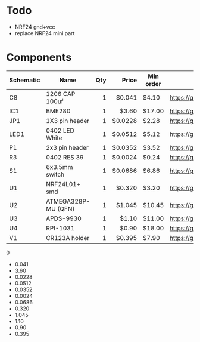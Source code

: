 # Todo

- NRF24 gnd+vcc
- replace NRF24 mini part

# Components

| Schematic | Name                | Qty  |   Price | Min order | URL                   |
| --------- | ------------------- | ----:| -------:| --------- | --------------------- |
| C8        | 1206 CAP 100uf      |    1 |  $0.041 |     $4.10 | https://goo.gl/bVkBAX |
| IC1       | BME280              |    1 |   $3.60 |    $17.00 | https://goo.gl/V5KRjY |
| JP1       | 1X3 pin header      |    1 | $0.0228 |     $2.28 | https://goo.gl/KC9M8a |
| LED1      | 0402 LED White      |    1 | $0.0512 |     $5.12 | https://goo.gl/aWK7NA |
| P1        | 2x3 pin header      |    1 | $0.0352 |     $3.52 | https://goo.gl/UTnZWO |
| R3        | 0402 RES 39         |    1 | $0.0024 |     $0.24 | https://goo.gl/Ukcpla |
| S1        | 6x3.5mm switch      |    1 | $0.0686 |     $6.86 | https://goo.gl/Hy7T2Z |
| U1        | NRF24L01+ smd       |    1 |  $0.320 |     $3.20 | https://goo.gl/Wg053p |
| U2        | ATMEGA328P-MU (QFN) |    1 |  $1.045 |    $10.45 | https://goo.gl/zReri2 |
| U3        | APDS-9930           |    1 |   $1.10 |    $11.00 | https://goo.gl/BRHXgw |
| U4        | RPI-1031            |    1 |   $0.90 |    $18.00 | https://goo.gl/n29J7n |
| V1        | CR123A holder       |    1 |  $0.395 |     $7.90 | https://goo.gl/09fL5B |

0
+ 0.041
+ 3.60
+ 0.0228
+ 0.0512
+ 0.0352
+ 0.0024
+ 0.0686
+ 0.320
+ 1.045
+ 1.10
+ 0.90
+ 0.395
